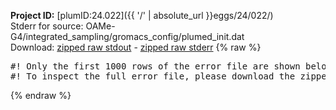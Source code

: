 **Project ID:** [plumID:24.022]({{ '/' | absolute_url }}eggs/24/022/)  
Stderr for source:  OAMe-G4/integrated_sampling/gromacs_config/plumed_init.dat   
Download: [zipped raw stdout](plumed_init.dat.plumed.stdout.txt.zip) - [zipped raw stderr](plumed_init.dat.plumed.stderr.txt.zip) 
{% raw %}
<pre>
#! Only the first 1000 rows of the error file are shown below
#! To inspect the full error file, please download the zipped raw stderr file above
</pre>
{% endraw %}
